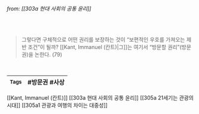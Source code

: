 
###### from: [[303a 현대 사회의 공통 윤리]]

<br/>

> 그렇다면 구체적으로 어떤 권리를 보장하는 것이 “보편적인 우호를 가져오는 제반 조건”이 될까? [[Kant, Immanuel (칸트)|그]]는 여기서 “방문할 권리”(방문권)을 논한다. (79)

<br/>

| <small> Tags </small> | #방문권 #사상  |
| --- | --- |

[[Kant, Immanuel (칸트)]]
[[303a 현대 사회의 공통 윤리]]
[[305a 21세기는 관광의 시대]]
[[305a1 관광과 여행의 차이는 대중성]]